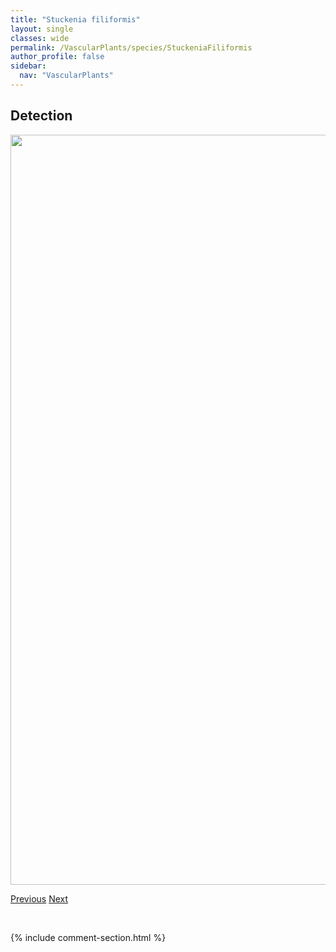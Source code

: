 ```yaml
---
title: "Stuckenia filiformis"
layout: single
classes: wide
permalink: /VascularPlants/species/StuckeniaFiliformis
author_profile: false
sidebar:
  nav: "VascularPlants"
---
```


<h2>Detection</h2>

<a href="https://drive.google.com/uc?export=view&id=1HqE1saF-afN6k6FUEF7Mv-nwZB251-xK">
<img src="https://drive.google.com/uc?export=view&id=1HqE1saF-afN6k6FUEF7Mv-nwZB251-xK" height = "1200" width = "800">
</a>


<a href="/DevelopmentWebsite/VascularPlants/species/StreptopusAmplexifolius" class="pagination--pager" title="Streptopus amplexifolius">Previous</a> <a href="/DevelopmentWebsite/VascularPlants/species/StuckeniaPectinata" class="pagination--pager" title="Stuckenia pectinata">Next</a>

<p>&nbsp;</p>

{% include comment-section.html %}
